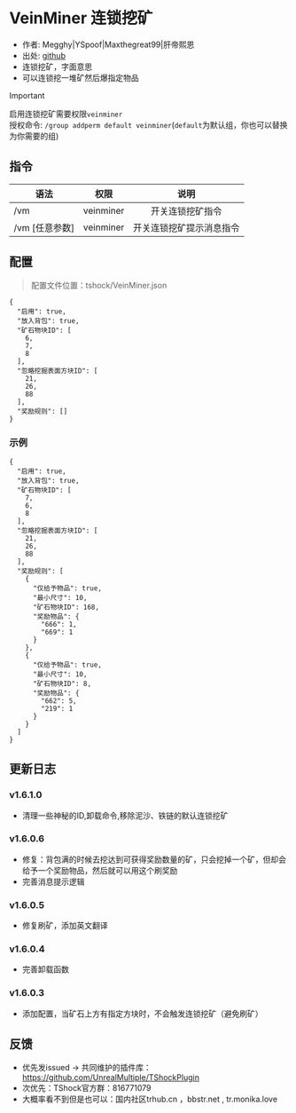 # VeinMiner 连锁挖矿

- 作者: Megghy|YSpoof|Maxthegreat99|肝帝熙恩
- 出处: [github](https://github.com/Maxthegreat99/TSHockVeinMiner)
- 连锁挖矿，字面意思
- 可以连锁挖一堆矿然后爆指定物品
  
> [!IMPORTANT]
> 启用连锁挖矿需要权限`veinminer`  
> 授权命令: `/group addperm default veinminer`(`default`为默认组，你也可以替换为你需要的组)  


## 指令

| 语法         |    权限     |      说明      |
|------------|:---------:|:------------:|
| /vm        | veinminer |   开关连锁挖矿指令   |
| /vm [任意参数] | veinminer | 开关连锁挖矿提示消息指令 |

## 配置
> 配置文件位置：tshock/VeinMiner.json
```json5
{
  "启用": true,
  "放入背包": true,
  "矿石物块ID": [
    6,
    7,
    8
  ],
  "忽略挖掘表面方块ID": [
    21,
    26,
    88
  ],
  "奖励规则": []
}
```
### 示例
```json5
{
  "启用": true,
  "放入背包": true,
  "矿石物块ID": [
    7,
    6,
    8
  ],
  "忽略挖掘表面方块ID": [
    21,
    26,
    88
  ],
  "奖励规则": [
    {
      "仅给予物品": true,
      "最小尺寸": 10,
      "矿石物块ID": 168,
      "奖励物品": {
        "666": 1,
        "669": 1
      }
    },
    {
      "仅给予物品": true,
      "最小尺寸": 10,
      "矿石物块ID": 8,
      "奖励物品": {
        "662": 5,
        "219": 1
      }
    }
  ]
}
```
## 更新日志

### v1.6.1.0
- 清理一些神秘的ID,卸载命令,移除泥沙、铁链的默认连锁挖矿

### v1.6.0.6
- 修复：背包满的时候去挖达到可获得奖励数量的矿，只会挖掉一个矿，但却会给予一个奖励物品，然后就可以用这个刷奖励
- 完善消息提示逻辑

### v1.6.0.5
- 修复刷矿，添加英文翻译

### v1.6.0.4
- 完善卸载函数

### v1.6.0.3
- 添加配置，当矿石上方有指定方块时，不会触发连锁挖矿（避免刷矿）

## 反馈
- 优先发issued -> 共同维护的插件库：https://github.com/UnrealMultiple/TShockPlugin
- 次优先：TShock官方群：816771079
- 大概率看不到但是也可以：国内社区trhub.cn ，bbstr.net , tr.monika.love
